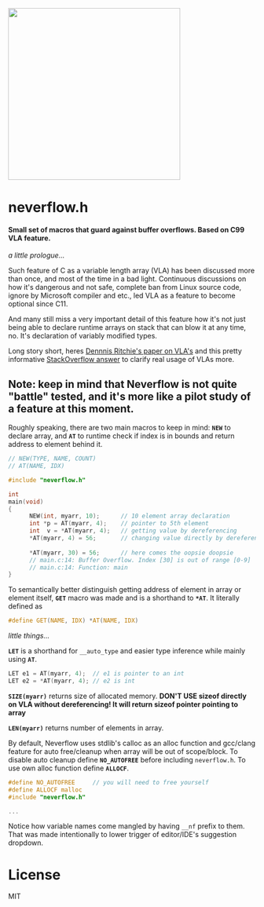 <img src="https://github.com/skullchap/neverflow/assets/11740883/b7fe10e0-3c05-4716-8a27-94b343f17bf0" width="350">

# neverflow.h

#### Small set of macros that guard against buffer overflows. Based on C99 VLA feature.

*a little prologue...*

Such feature of C as a variable length array (VLA) has been discussed more than once, and most of the time in a bad light. Continuous discussions on how it's dangerous and not safe, complete ban from Linux source code, ignore by Microsoft compiler and etc., led VLA as a feature to become optional since C11.

And many still miss a very important detail of this feature how it's not just being able to declare runtime arrays on stack that can blow it at any time, no. It's declaration of variably modified types. 

Long story short, heres [Dennnis Ritchie's paper on VLA's](https://www.bell-labs.com/usr/dmr/www/vararray.pdf) and this pretty informative [StackOverflow answer](https://stackoverflow.com/a/54163435) to clarify real usage of VLAs more.

## Note: keep in mind that Neverflow is not quite "battle" tested, and it's more like a pilot study of a feature at this moment.

Roughly speaking, there are two main macros to keep in mind: **```NEW```** to declare array, and **```AT```** to runtime check if index is in bounds and return address to element behind it.
```c
// NEW(TYPE, NAME, COUNT)
// AT(NAME, IDX)

#include "neverflow.h"

int 
main(void)
{
      NEW(int, myarr, 10);      // 10 element array declaration
      int *p = AT(myarr, 4);    // pointer to 5th element
      int  v = *AT(myarr, 4);   // getting value by dereferencing
      *AT(myarr, 4) = 56;       // changing value directly by dereferencing
  
      *AT(myarr, 30) = 56;      // here comes the oopsie doopsie
      // main.c:14: Buffer Overflow. Index [30] is out of range [0-9]
      // main.c:14: Function: main
}
```
To semantically better distinguish getting address of element in array or element itself, **```GET```** macro was made and is a shorthand to **```*AT```**. It literally defined as
```c
#define GET(NAME, IDX) *AT(NAME, IDX)
```
*little things...*

**```LET```** is a shorthand for ```__auto_type``` and easier type inference while mainly using **```AT```**.
```c
LET e1 = AT(myarr, 4);  // e1 is pointer to an int
LET e2 = *AT(myarr, 4); // e2 is int
```
**```SIZE(myarr)```** returns size of allocated memory. **DON'T USE sizeof directly on VLA without dereferencing! It will return sizeof pointer pointing to array**

**```LEN(myarr)```** returns number of elements in array.

By default, Neverflow uses stdlib's calloc as an alloc function and gcc/clang feature for auto free/cleanup when array will be out of scope/block.
To disable auto cleanup define **```NO_AUTOFREE```** before including ```neverflow.h```. To use own alloc function define **```ALLOCF```**.
```c
#define NO_AUTOFREE     // you will need to free yourself
#define ALLOCF malloc
#include "neverflow.h"

...
```
Notice how variable names come mangled by having ```__nf``` prefix to them. That was made intentionally to lower trigger of editor/IDE's suggestion dropdown.

# License
MIT







